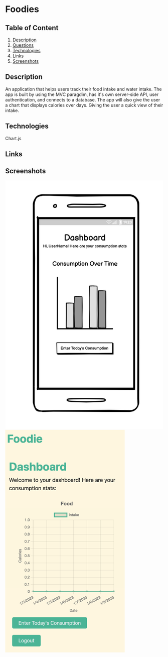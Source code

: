 # Foodies

## Table of Content 
1. [Description](#description)
2. [Questions](#questions)
3. [Technologies](#technologies)
4. [Links](#link)
5. [Screenshots](#screenshots)

<a name = "description"></a>
## Description
An application that helps users track their food intake and water intake. The app is built by using the MVC paragdim, has it's own server-side API, user authentication, and connects to a database. The app will also give the user a chart that displays calories over days. Giving the user a quick view of their intake.

<a name = "technologies"></a>
## Technologies
Chart.js

<a name = "link"></a>
## Links

<a name = "screenshots"></a>
## Screenshots
![Screenshot](./Assets/images/Dashboard.jpeg)
![Screenshot](./Assets/images/Screen%20Shot%202023-01-09%20at%201.52.22%20PM.png)
